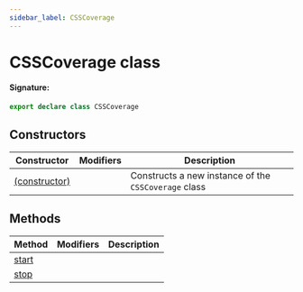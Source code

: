 ```yaml
---
sidebar_label: CSSCoverage
---
```


# CSSCoverage class

#### Signature:

```typescript
export declare class CSSCoverage
```

## Constructors

| Constructor                                               | Modifiers | Description                                                     |
| --------------------------------------------------------- | --------- | --------------------------------------------------------------- |
| [(constructor)](./puppeteer.csscoverage._constructor_.md) |           | Constructs a new instance of the <code>CSSCoverage</code> class |

## Methods

| Method                                    | Modifiers | Description |
| ----------------------------------------- | --------- | ----------- |
| [start](./puppeteer.csscoverage.start.md) |           |             |
| [stop](./puppeteer.csscoverage.stop.md)   |           |             |
